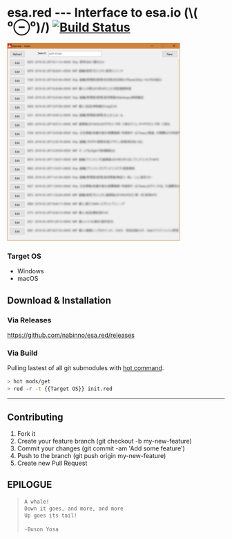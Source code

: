# esa.red --- Interface to esa.io (\\( ⁰⊖⁰)/) [![Build Status](https://travis-ci.com/nabinno/esa.red.svg)](https://travis-ci.com/nabinno/esa.red/builds)
<img src=esa.red.png width=400>

### Target OS
- Windows
- macOS

## Download & Installation
### Via Releases
https://github.com/nabinno/esa.red/releases

### Via Build
Pulling lastest of all git submodules with [hot command](https://github.com/nabinno/hot).

```sh
> hot mods/get
> red -r -t {{Target OS}} init.red
```

---

## Contributing
1. Fork it
2. Create your feature branch (git checkout -b my-new-feature)
3. Commit your changes (git commit -am 'Add some feature')
4. Push to the branch (git push origin my-new-feature)
5. Create new Pull Request

## EPILOGUE
>     A whale!
>     Down it goes, and more, and more
>     Up goes its tail!
>
>     -Buson Yosa
